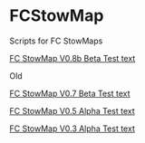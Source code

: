 # FCStowMap
Scripts for FC StowMaps


<a href="https://github.com/Brikane/FCStowMap/raw/main/FC%20StowMap%20V0_7%20Beta%20Test.user.js">FC StowMap V0.8b Beta Test text</a>


Old

<a href="https://github.com/Brikane/FCStowMap/raw/main/FC%20StowMap%20V0_7%20Beta%20Test.user.js">FC StowMap V0.7 Beta Test text</a>

<a href="https://github.com/Brikane/FCStowMap/raw/main/FCStowmapAutodownloaV0_5b.user.js">FC StowMap V0.5 Alpha Test text</a>

<a href="https://github.com/Brikane/FCStowMap/raw/main/FC%20StowMap%20V0_3%20Alpha%20Test.user.js">FC StowMap V0.3 Alpha Test text</a>
